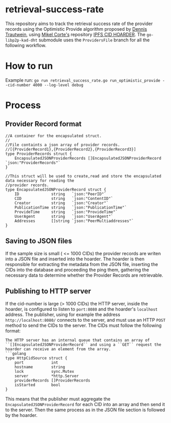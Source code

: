 # retrieval-success-rate
This repository aims to track the retrieval success rate of the provider records using the Optimistic Provide algorithm proposed by [Dennis Trautwein](https://github.com/dennis-tra "dennis-tra"), using [Mikel Corte's](https://github.com/cortze "cortze") repository [IPFS CID HOARDER](https://github.com/cortze/ipfs-cid-hoarder "hoarder"). The ``go-libp2p-kad-dht`` submodule uses the ``ProvidersFile`` branch for all the following workflow. 

# How to run 
Example run: 
``go run retrieval_success_rate.go run_optimistic_provide --cid-number 4000 --log-level debug`` 

# Process 

## Provider Record format 
```golang
//A container for the encapsulated struct.
//
//File containts a json array of provider records.
//[{ProviderRecord1},{ProviderRecord2},{ProviderRecord3}]
type ProviderRecords struct {
    EncapsulatedJSONProviderRecords []EncapsulatedJSONProviderRecord `json:"ProviderRecords"`
}

//This struct will be used to create,read and store the encapsulated data necessary for reading the
//provider records.
type EncapsulatedJSONProviderRecord struct {
    ID              string   `json:"PeerID"`
    CID             string   `json:"ContentID"`
    Creator         string   `json:"Creator"`
    PublicationTime string   `json:"PublicationTime"`
    ProvideTime     string   `json:"ProvideTime"`
    UserAgent       string   `json:"UserAgent"`
    Addresses       []string `json:"PeerMultiaddresses"`
}
```

## Saving to JSON files 

If the sample size is small ( <= 1000 CIDs) the provider records are writen into a JSON file and inserted into the hoarder. The hoarder is then responsible for extracting the metadata from the JSON file, inserting the CIDs into the database and proceeding the ping them, gathering the necessary data to determine whether the Provider Records are retrievable. 

## Publishing to HTTP server 

If the cid-number is large (> 1000 CIDs) the HTTP server, inside the hoarder, is configured to listen to ``port:8080`` and the hoarder's ``localhost`` address. The publisher, using for example the address ``http://localhost:8080/`` connects to the server, and must use an HTTP ``POST`` method to send the CIDs to the server. The CIDs must follow the following format: 
```golang
The HTTP server has an internal queue that contains an array of ``[]EncapsulatedJSONProviderRecord`` and using a ``GET`` request the hoarder can receive an element from the array. 
```golang
type HttpCidSource struct {
    port            int
    hostname        string
    lock            sync.Mutex
    server          *http.Server
    providerRecords []ProviderRecords
    isStarted       bool
}
```
This means that the publisher must aggregate the ``EncapsulatedJSONProviderRecord`` for each CID into an array and then send it to the server. Then the same process as in the JSON file section is followed by the hoarder. 
